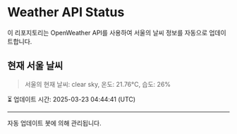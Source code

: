
# Weather API Status

이 리포지토리는 OpenWeather API를 사용하여 서울의 날씨 정보를 자동으로 업데이트합니다.

## 현재 서울 날씨
> 서울의 현재 날씨: clear sky, 온도: 21.76°C, 습도: 26%

⏳ 업데이트 시간: 2025-03-23 04:44:41 (UTC)

---
자동 업데이트 봇에 의해 관리됩니다.
